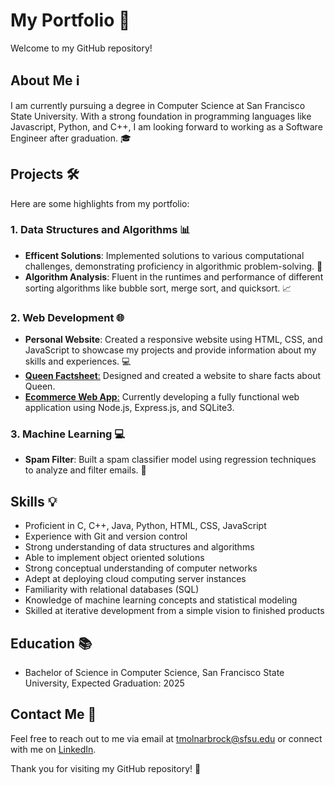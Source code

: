 # My Portfolio 🚀

Welcome to my GitHub repository!

## About Me ℹ️
I am currently pursuing a degree in Computer Science at San Francisco State University. With a strong foundation in programming languages like Javascript, Python, and C++, I am looking forward to working as a Software Engineer after graduation. 🎓

## Projects 🛠️
Here are some highlights from my portfolio:

### 1. Data Structures and Algorithms 📊
- **Efficent Solutions**: Implemented solutions to various computational challenges, demonstrating proficiency in algorithmic problem-solving. 🧠
- **Algorithm Analysis**: Fluent in the runtimes and performance of different sorting algorithms like bubble sort, merge sort, and quicksort. 📈

### 2. Web Development 🌐
- **Personal Website**: Created a responsive website using HTML, CSS, and JavaScript to showcase my projects and provide information about my skills and experiences. 💻
- [**Queen Factsheet**:](https://github.com/ThomasSFSU/group-project-website) Designed and created a website to share facts about Queen.
- [**Ecommerce Web App**:](https://github.com/ThomasSFSU/group-project-two) Currently developing a fully functional web application using Node.js, Express.js, and SQLite3.
### 3. Machine Learning 💻
- **Spam Filter**: Built a spam classifier model using regression techniques to analyze and filter emails. 📝

## Skills 💡
- Proficient in C, C++, Java, Python, HTML, CSS, JavaScript
- Experience with Git and version control
- Strong understanding of data structures and algorithms
- Able to implement object oriented solutions
- Strong conceptual understanding of computer networks
- Adept at deploying cloud computing server instances
- Familiarity with relational databases (SQL)
- Knowledge of machine learning concepts and statistical modeling
- Skilled at iterative development from a simple vision to finished products

## Education 📚
- Bachelor of Science in Computer Science, San Francisco State University, Expected Graduation: 2025

## Contact Me 📧
Feel free to reach out to me via email at tmolnarbrock@sfsu.edu or connect with me on [LinkedIn](https://www.linkedin.com/in/thomasbrocksf/).

Thank you for visiting my GitHub repository! 🌟

<!--- © 2024 Thomas Brock -- All Rights Reserved --->
